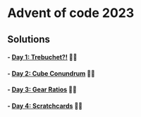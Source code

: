 # Advent of code 2023

## Solutions

#### - [Day 1: Trebuchet?!](1_trebuchet.py) 🌟🌟
#### - [Day 2: Cube Conundrum](2_Cube_Conundrum.py) 🌟🌟
#### - [Day 3: Gear Ratios](3_Gear_Ratios.py) 🌟🌟
#### - [Day 4: Scratchcards](4_Scratchcards.py) 🌟🌟

